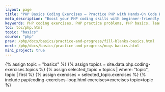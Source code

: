 ```yaml
---
layout: page
title: "PHP Basics Coding Exercises – Practice PHP with Hands-On Code Examples"
meta_description: "Boost your PHP coding skills with beginner-friendly exercises covering core PHP basics. Perfect for learners, students, and interview preparation. Code and learn PHP now!"
keywords: PHP coding exercises, PHP practice problems, PHP basics, learn PHP, PHP code examples, PHP hands-on practice, PHP beginner exercises, PHP programming tasks, PHP for students, PHP training, core PHP coding, PHP interview coding questions
toc: toc/php.html
topic: "basics"
course: "php"
prev: /php/docs/basics/practice-and-progress/fill-blanks-basics.html
next: /php/docs/basics/practice-and-progress/mcqs-basics.html
mini_project: true
---
```


{% assign topic = "basics" %}
{% assign topics = site.data.php.coding-exercises.topics %}
{% assign selected_topic = topics | where: "topic", topic | first %}
{% assign exercises = selected_topic.exercises %}
{% include pap/coding-exercises-loop.html exercises=exercises topic=topic %}